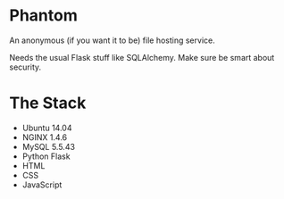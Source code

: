 # Phantom
An anonymous (if you want it to be) file hosting service.

Needs the usual Flask stuff like SQLAlchemy. Make sure be smart about security.

# The Stack
- Ubuntu 14.04
- NGINX 1.4.6
- MySQL 5.5.43
- Python Flask
- HTML
- CSS
- JavaScript